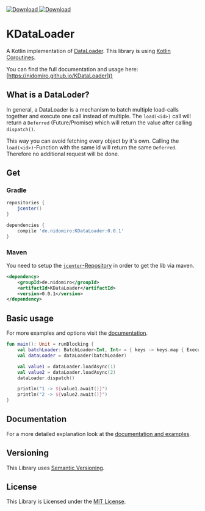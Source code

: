 [ ![Download](https://img.shields.io/badge/License-MIT-yellow.svg) ](https://opensource.org/licenses/MIT)
[ ![Download](https://api.bintray.com/packages/nidomiro/maven/KDataLoader/images/download.svg) ](https://bintray.com/nidomiro/maven/KDataLoader/_latestVersion)

# KDataLoader

A Kotlin implementation of [DataLoader](https://github.com/graphql/dataloader).
This library is using [Kotlin Coroutines](https://kotlinlang.org/docs/reference/coroutines-overview.html).

You can find the full documentation and usage here: [https://nidomiro.github.io/KDataLoader]()

## What is a DataLoder?

In general, a DataLoader is a mechanism to batch multiple load-calls together and execute one call instead of multiple.
The `load(<id>)` call will return a `Deferred` (Future/Promise) which will return the value after calling `dispatch()`.

This way you can avoid fetching every object by it's own.
Calling the `load(<id>)`-Function with the same id will return the same `Deferred`.
Therefore no additional request will be done.

## Get

### Gradle
```groovy
repositories {
    jcenter()
}

dependencies {
    compile 'de.nidomiro:KDataLoader:0.0.1'
}
```

### Maven
You need to setup the [`jcenter`-Repository](https://bintray.com/beta/#/bintray/jcenter?tab=packages) in order to get the lib via maven.
 
```xml
<dependency>
    <groupId>de.nidomiro</groupId>
    <artifactId>KDataLoader</artifactId>
    <version>0.0.1</version>
</dependency>
```

## Basic usage

For more examples and options visit the [documentation](https://nidomiro.github.io/KDataLoader).

```kotlin
fun main(): Unit = runBlocking { 
    val batchLoader: BatchLoader<Int, Int> = { keys -> keys.map { ExecutionResult.Success(it) } }
    val dataLoader = dataLoader(batchLoader)

    val value1 = dataLoader.loadAsync(1)
    val value2 = dataLoader.loadAsync(2)
    dataLoader.dispatch()

    println("1 -> ${value1.await()}")
    println("2 -> ${value2.await()}")
}
```

## Documentation

For a more detailed explanation look at the [documentation and examples](https://nidomiro.github.io/KDataLoader).

## Versioning

This Library uses [Semantic Versioning](https://semver.org/).

## License

This Library is Licensed under the [MIT License](https://opensource.org/licenses/MIT).

